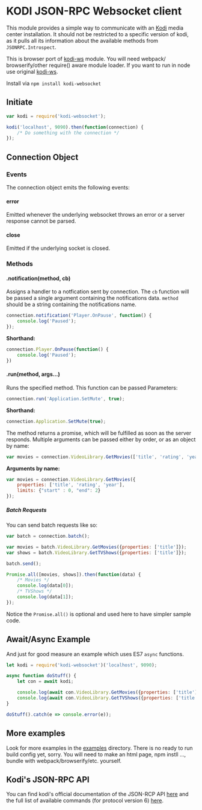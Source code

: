 # KODI JSON-RPC Websocket client
This module provides a simple way to communicate with an [Kodi](http://kodi.tv) media center installation.
It should not be restricted to a specific version of kodi, as it pulls all its information about the available methods from `JSONRPC.Introspect`.

This is browser port of [kodi-ws](https://github.com/PaulAvery/kodi-ws.git) module. You will need webpack/
browserify/other require() aware module loader. If you want to run in node use original [kodi-ws](https://github.com/PaulAvery/kodi-ws.git).  

Install via `npm install kodi-websocket`

## Initiate
```js
var kodi = require('kodi-websocket');

kodi('localhost', 9090).then(function(connection) {
	/* Do something with the connection */
});
```

## Connection Object
### Events
The connection object emits the following events:

#### error
Emitted whenever the underlying websocket throws an error or a server response cannot be parsed.

#### close
Emitted if the underlying socket is closed.

### Methods
#### .notification(method, cb)
Assigns a handler to a notfication sent by connection. The `cb` function will be passed a single argument containing the notifications data. `method` should be a string containing the notifications name.

```js
connection.notification('Player.OnPause', function() {
	console.log('Paused');
});
```

**Shorthand:**
```js
connection.Player.OnPause(function() {
	console.log('Paused');
})
```

#### .run(method, args...)
Runs the specified method. This function can be passed Parameters:

```js
connection.run('Application.SetMute', true);
```

**Shorthand:**
```js
connection.Application.SetMute(true);
```

The method returns a promise, which will be fulfilled as soon as the server responds.
Multiple arguments can be passed either by order, or as an object by name:

```js
var movies = connection.VideoLibrary.GetMovies(['title', 'rating', 'year'], {"start" : 0, "end": 2});
```

**Arguments by name:**
```js
var movies = connection.VideoLibrary.GetMovies({
	properties: ['title', 'rating', 'year'],
	limits: {"start" : 0, "end": 2}
});
```

##### Batch Requests
You can send batch requests like so:

```js
var batch = connection.batch();

var movies = batch.VideoLibrary.GetMovies({properties: ['title']});
var shows = batch.VideoLibrary.GetTVShows({properties: ['title']});

batch.send();

Promise.all([movies, shows]).then(function(data) {
	/* Movies */
	console.log(data[0]);
	/* TVShows */
	console.log(data[1]);
});
```

Notice the `Promise.all()` is optional and used here to have simpler sample code.

## Await/Async Example
And just for good measure an example which uses ES7 `async` functions.

```js
let kodi = require('kodi-websocket')('localhost', 9090);

async function doStuff() {
	let con = await kodi;

	console.log(await con.VideoLibrary.GetMovies({properties: ['title']}));
	console.log(await con.VideoLibrary.GetTVShows({properties: ['title']}));
}

doStuff().catch(e => console.error(e));
```

## More examples
Look for more examples in the [examples](examples) directory.
There is no ready to run build config yet, sorry. You will need to make an html page, npm instll ..., bundle with webpack/browserify/etc. yourself.  

## Kodi's JSON-RPC API
You can find kodi's official documentation of the JSON-RCP API [here](http://kodi.wiki/view/JSON-RPC_API) and the full list of available commands (for protocol version 6) [here](http://kodi.wiki/view/JSON-RPC_API/v6).
